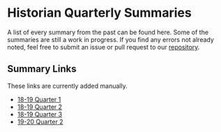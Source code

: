 # Historian Quarterly Summaries

A list of every summary from the past can be found here.
Some of the summaries are still a work in progress.
If you find any errors not already noted, feel free to submit an issue or pull request to our [repository](https://github.com/UCSD-SUMS/public_html).

## Summary Links

These links are currently added manually.

* [18-19 Quarter 1](18-19.q1.html)
* [18-19 Quarter 2](18-19.q2.html)
* [18-19 Quarter 3](18-19.q3.html)
* [19-20 Quarter 2](19-20.q1.html)
